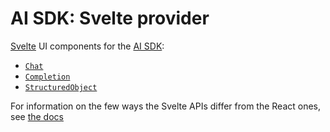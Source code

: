 # AI SDK: Svelte provider

[Svelte](https://svelte.dev/) UI components for the [AI SDK](https://sdk.vercel.ai/docs):

- [`Chat`](https://sdk.vercel.ai/docs/reference/ai-sdk-ui/use-chat)
- [`Completion`](https://sdk.vercel.ai/docs/reference/ai-sdk-ui/use-completion)
- [`StructuredObject`](https://sdk.vercel.ai/docs/reference/ai-sdk-ui/use-object)

For information on the few ways the Svelte APIs differ from the React ones, see [the docs](https://sdk.vercel.ai/docs/getting-started/svelte#how-does-ai-sdksvelte-differ-from-ai-sdkreact)
